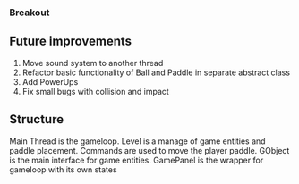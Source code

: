 ### Breakout
## Future improvements
1) Move sound system to another thread
2) Refactor basic functionality of Ball and Paddle in separate abstract class
3) Add PowerUps
4) Fix small bugs with collision and impact

## Structure
Main Thread is the gameloop. Level is a manage of game entities and paddle placement.
Commands are used to move the player paddle. GObject is the main interface for game entities.
GamePanel is the wrapper for gameloop with its own states
